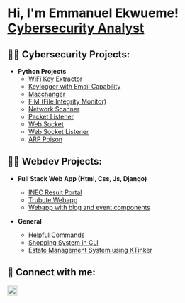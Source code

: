 <h1>Hi, I'm Emmanuel Ekwueme! <br/><a href="https://www.linkedin.com/in/ekwueme-emmanuel/">Cybersecurity Analyst </a> </h1>

<h2>👨‍💻 Cybersecurity Projects:</h2>

- <b>Python Projects</b>
  - [WiFi Key Extractor](https://github.com/kaesea2/python-scripts/blob/master/wifi_key_extractor.py)
  - [Keylogger with Email Capability](https://github.com/kaesea2/python-scripts/blob/master/keylogger.py)
  - [Macchanger](https://github.com/kaesea2/python-scripts/blob/master/macchanger.py)
  - [FIM (File Integrity Monitor)](https://github.com/kaesea2/python-scripts/blob/master/file_integrity_checker.py)
  - [Network Scanner](https://github.com/kaesea2/python-scripts/blob/master/netscanner.py)
  - [Packet Listener](https://github.com/kaesea2/python-scripts/blob/master/packetListener.py)
  - [Web Socket](https://github.com/kaesea2/python-scripts/blob/master/mySocket.py)
  - [Web Socket Listener](https://github.com/kaesea2/python-scripts/blob/master/mysocketListener.py)
  - [ARP Poison](https://github.com/kaesea2/python-scripts/blob/master/arpPoison.py)

<h2>👨‍💻 Webdev Projects:</h2>

- <b>Full Stack Web App (Html, Css, Js, Django)</b>
  - [INEC Result Portal](https://github.com/kaesea2/inec)
  - [Trubute Webapp](https://github.com/kaesea2/uju_tribute)
  - [Webapp with blog and event components](https://github.com/kaesea2/self)

- <b>General</b>
  - [Helpful Commands](https://github.com/kaesea2/priv-excalation/blob/main/helpful_commands.txt)
  - [Shopping System in CLI](https://github.com/kaesea2/python-projects/blob/main/shoppingSystem.py)
  - [Estate Management System using KTinker](https://github.com/kaesea2/python-projects/tree/main/estateManagement%20system)

<h2> 🤳 Connect with me:</h2>


[<img align="left" alt="ekwueme-emmanuel | LinkedIn" width="22px" src="https://cdn.jsdelivr.net/npm/simple-icons@v3/icons/linkedin.svg" />][linkedin]

[linkedin]: https://linkedin.com/in/ekwueme-emmanuel

